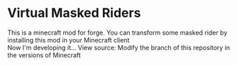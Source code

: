 # Virtual Masked Riders
This is a minecraft mod for forge. You can transform some masked rider by installing this mod in your Minecraft client<br>
Now I'm developing it... 
View source: Modify the branch of this repository in the versions of Minecraft
